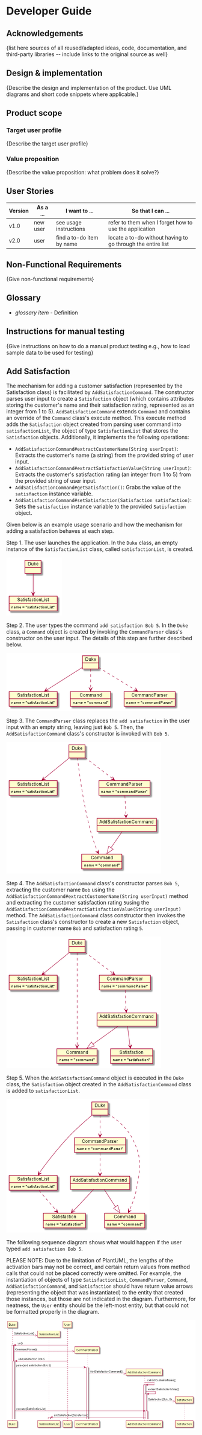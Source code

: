 # Developer Guide

## Acknowledgements

{list here sources of all reused/adapted ideas, code, documentation, and third-party libraries -- include links to the original source as well}

## Design & implementation

{Describe the design and implementation of the product. Use UML diagrams and short code snippets where applicable.}


## Product scope
### Target user profile

{Describe the target user profile}

### Value proposition

{Describe the value proposition: what problem does it solve?}

## User Stories

|Version| As a ... | I want to ... | So that I can ...|
|--------|----------|---------------|------------------|
|v1.0|new user|see usage instructions|refer to them when I forget how to use the application|
|v2.0|user|find a to-do item by name|locate a to-do without having to go through the entire list|

## Non-Functional Requirements

{Give non-functional requirements}

## Glossary

* *glossary item* - Definition

## Instructions for manual testing

{Give instructions on how to do a manual product testing e.g., how to load sample data to be used for testing}

## Add Satisfaction

The mechanism for adding a customer satisfaction (represented by the Satisfaction class) is facilitated
by `AddSatisfactionCommand`. The constructor parses user input to create a `Satisfaction` object (which contains
attributes storing the customer's name and their satisfaction rating, represented as an integer from 1 to 5). 
`AddSatisfactionCommand` extends `Command` and contains an override of the `Command` class's execute method.
This execute method adds the `Satisfaction` object created from parsing user command into `satisfactionList`, the 
object of type `SatisfactionList` that stores the `Satisfaction` objects. Additionally, it implements the 
following operations:
* `AddSatisfactionCommand#extractCustomerName(String userInput)`: Extracts the customer's name (a string) from the 
   provided string of user input. 
* `AddSatisfactionCommand#extractSatisfactionValue(String userInput)`: Extracts the customer's satisfaction rating
  (an integer from 1 to 5) from the provided string of user input. 
* `AddSatisfactionCommand#getSatisfaction()`: Grabs the value of the `satisfaction` instance variable. 
* `AddSatisfactionCommand#setSatisfaction(Satisfaction satisfaction)`: Sets the `satisfaction` instance variable to the
   provided `Satisfaction` object.

Given below is an example usage scenario and how the mechanism for adding a satisfaction behaves at each step. 

Step 1. The user launches the application. In the `Duke` class, an empty instance of the `SatisfactionList` class, 
called `satisfactionList`, is created. 

![Step 1 Object Diagram](team/alinazheng_addsatisfactioncommand_uml/AlinaZheng_AddSatisfaction_Step1ObjectDiagram.png)


Step 2. The user types the command `add satisfaction Bob 5`. In the `Duke` class, a `Command` object 
is created by invoking the `CommandParser` class's constructor on the user input. The details of this 
step are further described below.

![Step 1 Object Diagram](team/alinazheng_addsatisfactioncommand_uml/AlinaZheng_AddSatisfaction_Step2ObjectDiagram.png)


Step 3. The `CommandParser` class replaces the `add satisfaction` in the user input with an empty string,
leaving just `Bob 5`. Then, the `AddSatisfactionCommand` class's constructor is invoked with `Bob 5`. 

![Step 1 Object Diagram](team/alinazheng_addsatisfactioncommand_uml/AlinaZheng_AddSatisfaction_Step3ObjectDiagram.png)

Step 4. The `AddSatisfactionCommand` class's constructor parses `Bob 5`, extracting the customer name `Bob` using the
`AddSatisfactionCommand#extractCustomerName(String userInput)` method and extracting the customer satisfaction rating 
`5`using the `AddSatisfactionCommand#extractSatisfactionValue(String userInput)` method. The `AddSatisfactionCommand` 
class constructor then invokes the `Satisfaction` class's constructor to create a new `Satisfaction` object, passing in
customer name `Bob` and satisfaction rating `5`. 

![Step 1 Object Diagram](team/alinazheng_addsatisfactioncommand_uml/AlinaZheng_AddSatisfaction_Step4ObjectDiagram.png)

Step 5. When the `AddSatisfactionCommand` object is executed in the `Duke` class, the `Satisfaction` object
created in the `AddSatisfactionCommand` class is added to `satisfactionList`. 

![Step 1 Object Diagram](team/alinazheng_addsatisfactioncommand_uml/AlinaZheng_AddSatisfaction_Step5ObjectDiagram.png)

The following sequence diagram shows what would happen if the user typed `add satisfaction Bob 5`. 

PLEASE NOTE: Due to the limitation of PlantUML, the lengths of the activation bars may not be correct, and 
certain return values from method calls that could not be placed correctly were omitted. For example, the 
instantiation of objects of type `SatisfactionList`, `CommandParser`, `Command`, `AddSatisfactionCommand`, 
and `Satisfaction` should have return value arrows (representing the object that was instantiated) to the 
entity that created those instances, but those are not indicated in the diagram. Furthermore, for neatness, the 
`User` entity should be the left-most entity, but that could not be formatted properly in the diagram. 

![Sequence Diagram](team/alinazheng_addsatisfactioncommand_uml/AlinaZheng_AddSatisfaction_SequenceDiagram.png)

